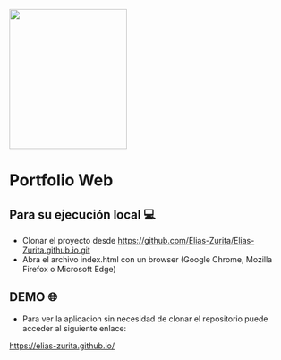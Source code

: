 <a href="https://elias-zurita.github.io/"><img src="https://Elias-Zurita.github.io/img/icono.png" width="210" height="250"/></a>

# Portfolio Web 

## Para su ejecución local :computer:
- Clonar el proyecto desde https://github.com/Elias-Zurita/Elias-Zurita.github.io.git
- Abra el archivo index.html con un browser (Google Chrome, Mozilla Firefox o Microsoft Edge)

## DEMO :globe_with_meridians:
- Para ver la aplicacion sin necesidad de clonar el repositorio puede acceder al siguiente enlace: 

https://elias-zurita.github.io/
